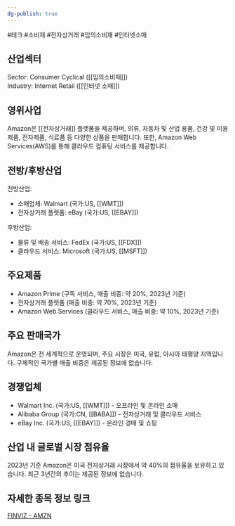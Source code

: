 ```yaml
---
dg-publish: true
---
```

#테크 #소비재 #전자상거래 #임의소비재 #인터넷소매


## 산업섹터

Sector: Consumer Cyclical ([[임의소비재]])  
Industry: Internet Retail ([[인터넷 소매]])

## 영위사업

Amazon은 [[전자상거래]] 플랫폼을 제공하며, 의류, 자동차 및 산업 용품, 건강 및 미용 제품, 전자제품, 식료품 등 다양한 상품을 판매합니다. 또한, Amazon Web Services(AWS)를 통해 클라우드 컴퓨팅 서비스를 제공합니다.

## 전방/후방산업

전방산업:

- 소매업체: Walmart (국가:US, [[WMT]])
- 전자상거래 플랫폼: eBay (국가:US, [[EBAY]])

후방산업:

- 물류 및 배송 서비스: FedEx (국가:US, [[FDX]])
- 클라우드 서비스: Microsoft (국가:US, [[MSFT]])

## 주요제품

- Amazon Prime (구독 서비스, 매출 비중: 약 20%, 2023년 기준)
- 전자상거래 플랫폼 (매출 비중: 약 70%, 2023년 기준)
- Amazon Web Services (클라우드 서비스, 매출 비중: 약 10%, 2023년 기준)

## 주요 판매국가

Amazon은 전 세계적으로 운영되며, 주요 시장은 미국, 유럽, 아시아 태평양 지역입니다. 구체적인 국가별 매출 비중은 제공된 정보에 없습니다.

## 경쟁업체

- Walmart Inc. (국가:US, [[WMT]]) - 오프라인 및 온라인 소매
- Alibaba Group (국가:CN, [[BABA]]) - 전자상거래 및 클라우드 서비스
- eBay Inc. (국가:US, [[EBAY]]) - 온라인 경매 및 쇼핑

## 산업 내 글로벌 시장 점유율

2023년 기준 Amazon은 미국 전자상거래 시장에서 약 40%의 점유율을 보유하고 있습니다. 최근 3년간의 추이는 제공된 정보에 없습니다.

## 자세한 종목 정보 링크

[FINVIZ - AMZN](https://finviz.com/quote.ashx?t=AMZN)